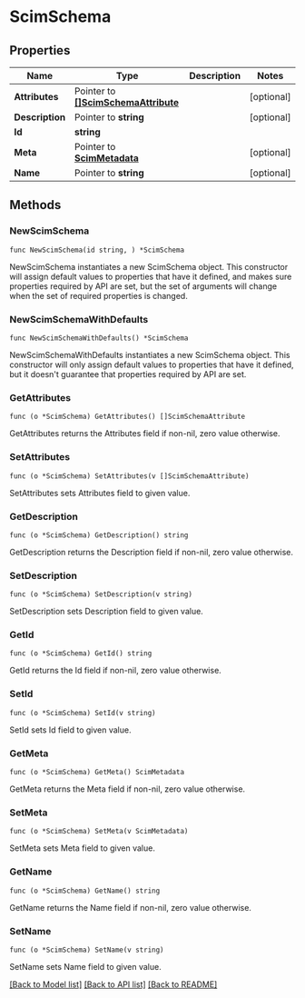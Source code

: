 # ScimSchema

## Properties

Name | Type | Description | Notes
------------ | ------------- | ------------- | -------------
**Attributes** | Pointer to [**[]ScimSchemaAttribute**](ScimSchemaAttribute.md) |  | [optional] 
**Description** | Pointer to **string** |  | [optional] 
**Id** | **string** |  | 
**Meta** | Pointer to [**ScimMetadata**](ScimMetadata.md) |  | [optional] 
**Name** | Pointer to **string** |  | [optional] 

## Methods

### NewScimSchema

`func NewScimSchema(id string, ) *ScimSchema`

NewScimSchema instantiates a new ScimSchema object.
This constructor will assign default values to properties that have it defined,
and makes sure properties required by API are set, but the set of arguments
will change when the set of required properties is changed.

### NewScimSchemaWithDefaults

`func NewScimSchemaWithDefaults() *ScimSchema`

NewScimSchemaWithDefaults instantiates a new ScimSchema object.
This constructor will only assign default values to properties that have it defined,
but it doesn't guarantee that properties required by API are set.

### GetAttributes

`func (o *ScimSchema) GetAttributes() []ScimSchemaAttribute`

GetAttributes returns the Attributes field if non-nil, zero value otherwise.

### SetAttributes

`func (o *ScimSchema) SetAttributes(v []ScimSchemaAttribute)`

SetAttributes sets Attributes field to given value.

### GetDescription

`func (o *ScimSchema) GetDescription() string`

GetDescription returns the Description field if non-nil, zero value otherwise.

### SetDescription

`func (o *ScimSchema) SetDescription(v string)`

SetDescription sets Description field to given value.

### GetId

`func (o *ScimSchema) GetId() string`

GetId returns the Id field if non-nil, zero value otherwise.

### SetId

`func (o *ScimSchema) SetId(v string)`

SetId sets Id field to given value.

### GetMeta

`func (o *ScimSchema) GetMeta() ScimMetadata`

GetMeta returns the Meta field if non-nil, zero value otherwise.

### SetMeta

`func (o *ScimSchema) SetMeta(v ScimMetadata)`

SetMeta sets Meta field to given value.

### GetName

`func (o *ScimSchema) GetName() string`

GetName returns the Name field if non-nil, zero value otherwise.

### SetName

`func (o *ScimSchema) SetName(v string)`

SetName sets Name field to given value.


[[Back to Model list]](../README.md#documentation-for-models) [[Back to API list]](../README.md#documentation-for-api-endpoints) [[Back to README]](../README.md)


